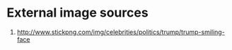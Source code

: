# External image sources

1. http://www.stickpng.com/img/celebrities/politics/trump/trump-smiling-face
